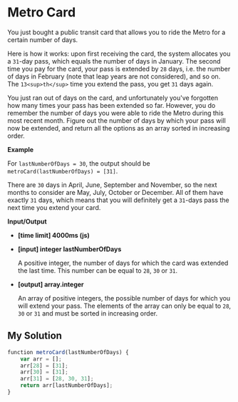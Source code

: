 # Metro Card
﻿You just bought a public transit card that allows you to ride the Metro for a certain number of days.

Here is how it works: upon first receiving the card, the system allocates you a `31`-day pass, which equals the number of days in January. The second time you pay for the card, your pass is extended by `28` days, i.e. the number of days in February (note that leap years are not considered), and so on. The `13<sup>th</sup>` time you extend the pass, you get `31` days again.

You just ran out of days on the card, and unfortunately you've forgotten how many times your pass has been extended so far. However, you do remember the number of days you were able to ride the Metro during this most recent month. Figure out the number of days by which your pass will now be extended, and return all the options as an array sorted in increasing order.

**Example**

For `lastNumberOfDays = 30`, the output should be
`metroCard(lastNumberOfDays) = [31]`.

There are `30` days in April, June, September and November, so the next months to consider are May, July, October or December. All of them have exactly `31` days, which means that you will definitely get a `31`-days pass the next time you extend your card.

**Input/Output**

*   **[time limit] 4000ms (js)**

*   **[input] integer lastNumberOfDays**

    A positive integer, the number of days for which the card was extended the last time. This number can be equal to `28`, `30` or `31`.

*   **[output] array.integer**

    An array of positive integers, the possible number of days for which you will extend your pass. The elements of the array can only be equal to `28`, `30` or `31` and must be sorted in increasing order.


## My Solution
```javascript
﻿function metroCard(lastNumberOfDays) {
    var arr = [];
    arr[28] = [31];
    arr[30] = [31];
    arr[31] = [28, 30, 31];
    return arr[lastNumberOfDays];
}
​
```
